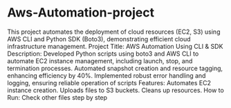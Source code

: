 # Aws-Automation-project
This project automates the deployment of cloud resources (EC2, S3) using AWS CLI and Python SDK (Boto3), demonstrating efficient cloud infrastructure management.
Project Title: AWS Automation Using CLI & SDK
Description: Developed Python scripts using boto3 and AWS CLI to automate EC2 instance management, including launch, stop, and 
             termination processes.
             Automated snapshot creation and resource tagging, enhancing efficiency by 40%.
             Implemented robust error handling and logging, ensuring reliable operation of scripts
Features:  Automates EC2 instance creation.
           Uploads files to S3 buckets.
           Cleans up resources.
How to Run:
          Check other files step by step
